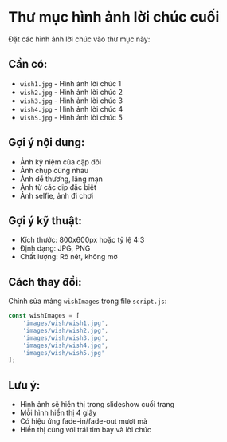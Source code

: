 # Thư mục hình ảnh lời chúc cuối

Đặt các hình ảnh lời chúc vào thư mục này:

## Cần có:
- `wish1.jpg` - Hình ảnh lời chúc 1
- `wish2.jpg` - Hình ảnh lời chúc 2
- `wish3.jpg` - Hình ảnh lời chúc 3
- `wish4.jpg` - Hình ảnh lời chúc 4
- `wish5.jpg` - Hình ảnh lời chúc 5

## Gợi ý nội dung:
- Ảnh kỷ niệm của cặp đôi
- Ảnh chụp cùng nhau
- Ảnh dễ thương, lãng mạn
- Ảnh từ các dịp đặc biệt
- Ảnh selfie, ảnh đi chơi

## Gợi ý kỹ thuật:
- Kích thước: 800x600px hoặc tỷ lệ 4:3
- Định dạng: JPG, PNG
- Chất lượng: Rõ nét, không mờ

## Cách thay đổi:
Chỉnh sửa mảng `wishImages` trong file `script.js`:

```javascript
const wishImages = [
    'images/wish/wish1.jpg',
    'images/wish/wish2.jpg', 
    'images/wish/wish3.jpg',
    'images/wish/wish4.jpg',
    'images/wish/wish5.jpg'
];
```

## Lưu ý:
- Hình ảnh sẽ hiển thị trong slideshow cuối trang
- Mỗi hình hiển thị 4 giây
- Có hiệu ứng fade-in/fade-out mượt mà
- Hiển thị cùng với trái tim bay và lời chúc
